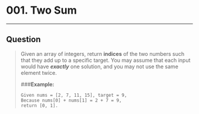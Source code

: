 # 001. Two Sum
---
## **Question**
>Given an array of integers, return **indices** of the two numbers such that they add up to a specific target.
>You may assume that each input would have _**exactly**_ one solution, and you may not use the same element twice.
>
>
> ###**Example:**
>
>     Given nums = [2, 7, 11, 15], target = 9,
>     Because nums[0] + nums[1] = 2 + 7 = 9,
>     return [0, 1].
